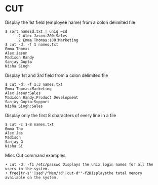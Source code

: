 # CUT

Display the 1st field \(employee name\) from a colon delimited file

```text
$ sort namesd.txt | uniq –cd
      2 Alex Jason:200:Sales
      2 Emma Thomas:100:Marketing
$ cut -d: -f 1 names.txt
Emma Thomas
Alex Jason
Madison Randy
Sanjay Gupta
Nisha Singh
```

Display 1st and 3rd field from a colon delimited file

```text
$ cut -d: -f 1,3 names.txt
Emma Thomas:Marketing
Alex Jason:Sales
Madison Randy:Product Development
Sanjay Gupta:Support
Nisha Singh:Sales
```

Display only the first 8 characters of every line in a file

```text
$ cut -c 1-8 names.txt
Emma Tho
Alex Jas
Madison
Sanjay G
Nisha Si
```

Misc Cut command examples

```text
• cut -d: -f1 /etc/passwd Displays the unix login names for all the users in the system.
• free|tr-s''|sed'/^Mem/!d'|cut-d""-f2Displaysthe total memory available on the system.
```

